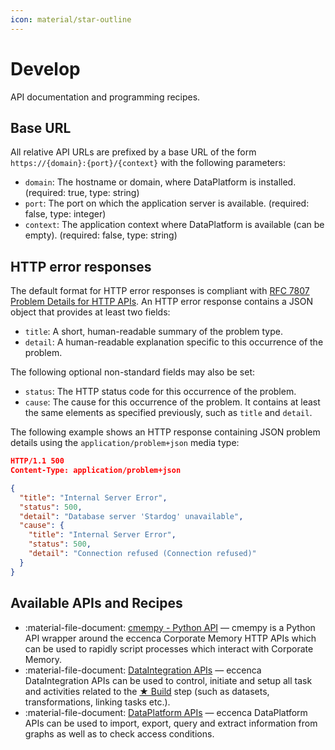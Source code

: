 ```yaml
---
icon: material/star-outline
---
```

# Develop

API documentation and programming recipes.

## Base URL

All relative API URLs are prefixed by a base URL of the form `https://{domain}:{port}/{context}` with the following parameters:

- `domain`: The hostname or domain, where DataPlatform is installed. (required: true, type: string)
- `port`: The port on which the application server is available. (required: false, type: integer)
- `context`: The application context where DataPlatform is available (can be empty). (required: false, type: string)

## HTTP error responses

The default format for HTTP error responses is compliant with [RFC 7807 Problem Details for HTTP APIs](https://tools.ietf.org/html/rfc7807).
An HTTP error response contains a JSON object that provides at least two fields:

- `title`: A short, human-readable summary of the problem type.
- `detail`: A human-readable explanation specific to this occurrence of the problem.

The following optional non-standard fields may also be set:

- `status`: The HTTP status code for this occurrence of the problem.
- `cause`: The cause for this occurrence of the problem. It contains at least the same elements as specified previously, such as `title` and `detail`.

The following example shows an HTTP response containing JSON problem details using the `application/problem+json` media type:

```json
HTTP/1.1 500
Content-Type: application/problem+json

{
  "title": "Internal Server Error",
  "status": 500,
  "detail": "Database server 'Stardog' unavailable",
  "cause": {
    "title": "Internal Server Error",
    "status": 500,
    "detail": "Connection refused (Connection refused)"
  }
}
```

## Available APIs and Recipes

- :material-file-document: [cmempy - Python API](./cmempy-python-api/index.md) — cmempy is a Python API wrapper around the eccenca Corporate Memory HTTP APIs which can be used to rapidly script processes which interact with Corporate Memory.
- :material-file-document: [DataIntegration APIs](dataintegration-apis/index.md) — eccenca DataIntegration APIs can be used to control, initiate and setup all task and activities related to the [★ Build](../build/index.md) step (such as datasets, transformations, linking tasks etc.).
- :material-file-document: [DataPlatform APIs](dataplatform-apis/index.md) — eccenca DataPlatform APIs can be used to import, export, query and extract information from graphs as well as to check access conditions.
